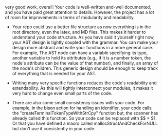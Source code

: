 very good work, overall! Your code is well-written and-well documented, and you have paid great attention to details. However, the project has a lot of room for improvements in terms of modularity and readability.

- Your repo could use a better file structure as now everything is in the root directory, even the latex, and MD files. This makes it harder to understand your code structure.
As you have said it yourself right now, your AST design is tightly coupled with the grammar. You can make your design more abstract and write your functions in a more general case. For example, The AST node can have a variable specifying its type, another variable to hold its attributes (e.g., if it is a number token, the node's attribute can be the value of that number), and finally, an array of the node's children. This generic design should be enough to keep track of everything that is needed for your AST. 

- Writing many very specific functions reduces the code's readability and extendability. As this will tightly interconnect your modules, it makes it very hard to change even small parts of the code. 

- There are also some small consistency issues with your code. For example, in the bison action for handling an identifier, your code calls the "createTerminalTokenTypeWithStrCpy" function but, the scanner has already called this function. So your code can be replaced with $$ = $1. Or that you have defined a macro called mallocStructAndCheckForNULL but don't use it consistently in your code. 
